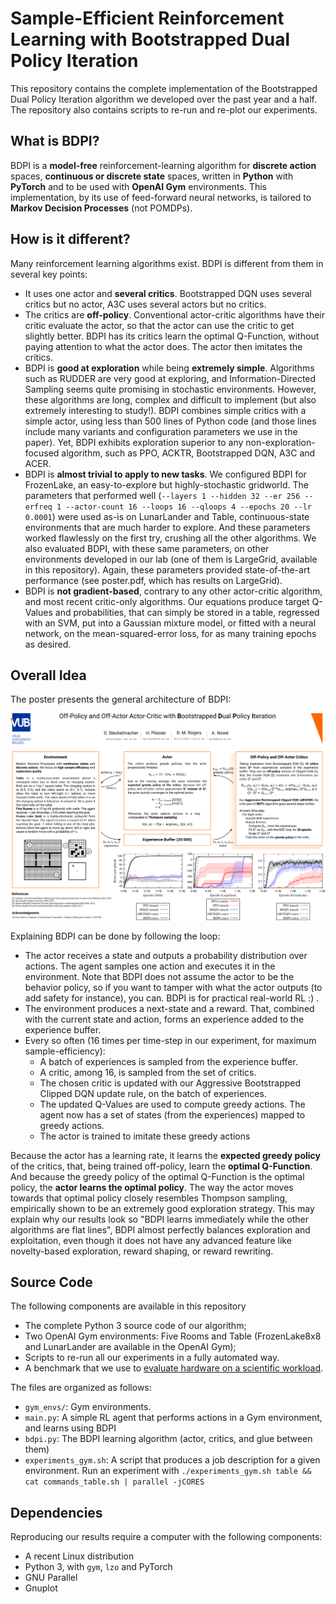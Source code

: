 # Sample-Efficient Reinforcement Learning with Bootstrapped Dual Policy Iteration

This repository contains the complete implementation of the Bootstrapped Dual Policy Iteration algorithm we developed over the past year and a half. The repository also contains scripts to re-run and re-plot our experiments.

## What is BDPI?

BDPI is a **model-free** reinforcement-learning algorithm for **discrete action** spaces, **continuous or discrete state** spaces, written in **Python** with **PyTorch** and to be used with **OpenAI Gym** environments. This implementation, by its use of feed-forward neural networks, is tailored to **Markov Decision Processes** (not POMDPs).

## How is it different?

Many reinforcement learning algorithms exist. BDPI is different from them in several key points:

* It uses one actor and **several critics**. Bootstrapped DQN uses several critics but no actor, A3C uses several actors but no critics.
* The critics are **off-policy**. Conventional actor-critic algorithms have their critic evaluate the actor, so that the actor can use the critic to get slightly better. BDPI has its critics learn the optimal Q-Function, without paying attention to what the actor does. The actor then imitates the critics.
* BDPI is **good at exploration** while being **extremely simple**. Algorithms such as RUDDER are very good at exploring, and Information-Directed Sampling seems quite promising in stochastic environments. However, these algorithms are long, complex and difficult to implement (but also extremely interesting to study!). BDPI combines simple critics with a simple actor, using less than 500 lines of Python code (and those lines include many variants and configuration parameters we use in the paper). Yet, BDPI exhibits exploration superior to any non-exploration-focused algorithm, such as PPO, ACKTR, Bootstrapped DQN, A3C and ACER.
* BDPI is **almost trivial to apply to new tasks**. We configured BDPI for FrozenLake, an easy-to-explore but highly-stochastic gridworld. The parameters that performed well (`--layers 1 --hidden 32 --er 256 --erfreq 1 --actor-count 16 --loops 16 --qloops 4 --epochs 20 --lr 0.0001`) were used as-is on LunarLander and Table, continuous-state environments that are much harder to explore. And these parameters worked flawlessly on the first try, crushing all the other algorithms. We also evaluated BDPI, with these same parameters, on other environments developed in our lab (one of them is LargeGrid, available in this repository). Again, these parameters provided state-of-the-art performance (see poster.pdf, which has results on LargeGrid).
* BDPI is **not gradient-based**, contrary to any other actor-critic algorithm, and most recent critic-only algorithms. Our equations produce target Q-Values and probabilities, that can simply be stored in a table, regressed with an SVM, put into a Gaussian mixture model, or fitted with a neural network, on the mean-squared-error loss, for as many training epochs as desired.

## Overall Idea

The poster presents the general architecture of BDPI:

![Sample-Efficient Reinforcement Learning with Bootstrapped Dual Policy Iteration](poster.png)

Explaining BDPI can be done by following the loop:

* The actor receives a state and outputs a probability distribution over actions. The agent samples one action and executes it in the environment. Note that BDPI does not assume the actor to be the behavior policy, so if you want to tamper with what the actor outputs (to add safety for instance), you can. BDPI is for practical real-world RL :) .
* The environment produces a next-state and a reward. That, combined with the current state and action, forms an experience added to the experience buffer.
* Every so often (16 times per time-step in our experiment, for maximum sample-efficiency):
    * A batch of experiences is sampled from the experience buffer.
    * A critic, among 16, is sampled from the set of critics.
    * The chosen critic is updated with our Aggressive Bootstrapped Clipped DQN update rule, on the batch of experiences.
    * The updated Q-Values are used to compute greedy actions. The agent now has a set of states (from the experiences) mapped to greedy actions.
    * The actor is trained to imitate these greedy actions

Because the actor has a learning rate, it learns the **expected greedy policy** of the critics, that, being trained off-policy, learn the **optimal Q-Function**. And because the greedy policy of the optimal Q-Function is the optimal policy, the **actor learns the optimal policy**. The way the actor moves towards that optimal policy closely resembles Thompson sampling, empirically shown to be an extremely good exploration strategy. This may explain why our results look so "BDPI learns immediately while the other algorithms are flat lines", BDPI almost perfectly balances exploration and exploitation, even though it does not have any advanced feature like novelty-based exploration, reward shaping, or reward rewriting.

## Source Code

The following components are available in this repository

* The complete Python 3 source code of our algorithm;
* Two OpenAI Gym environments: Five Rooms and Table (FrozenLake8x8 and LunarLander are available in the OpenAI Gym);
* Scripts to re-run all our experiments in a fully automated way.
* A benchmark that we use to [evaluate hardware on a scientific workload](https://www.reddit.com/r/Amd/comments/9mhr5q/amd_threadripper_2990wx_for_scientific_workloads/).

The files are organized as follows:

* `gym_envs/`: Gym environments.
* `main.py`: A simple RL agent that performs actions in a Gym environment, and learns using BDPI
* `bdpi.py`: The BDPI learning algorithm (actor, critics, and glue between them)
* `experiments_gym.sh`: A script that produces a job description for a given environment. Run an experiment with `./experiments_gym.sh table && cat commands_table.sh | parallel -jCORES`

## Dependencies

Reproducing our results require a computer with the following components:

* A recent Linux distribution
* Python 3, with `gym`, `lzo` and PyTorch
* GNU Parallel
* Gnuplot
